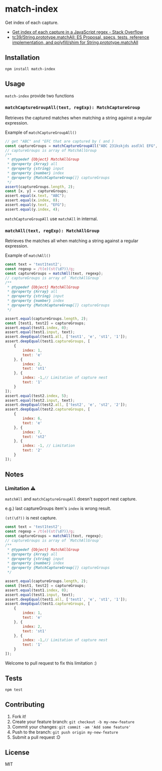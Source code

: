 # match-index

Get index of each capture.

- [Get index of each capture in a JavaScript regex - Stack Overflow](http://stackoverflow.com/questions/15934353/get-index-of-each-capture-in-a-javascript-regex)
- [tc39/String.prototype.matchAll: ES Proposal, specs, tests, reference implementation, and polyfill/shim for String.prototype.matchAll](https://github.com/tc39/String.prototype.matchAll#rationale)

## Installation

    npm install match-index

## Usage

`match-index` provide two functions

### `matchCaptureGroupAll(text, regExp): MatchCaptureGroup`

Retrieves the captured matches when matching a string against a regular expression.

Example of `matchCaptureGroupAll()`

```js
// get "ABC" and "EFC that are captured by ( and )
const captureGroups = matchCaptureGroupAll("ABC 231kskjds asdlkl EFG", /(ABC).*?(EFG)/);
// captureGroups is array of MatchAllGroup
/**
 * @typedef {Object} MatchAllGroup
 * @property {Array} all
 * @property {string} input
 * @property {number} index
 * @property {MatchCaptureGroup[]} captureGroups
 */
assert(captureGroups.length, 2);
const [x, y] = captureGroups;
assert.equal(x.text, "ABC");
assert.equal(x.index, 0);
assert.equal(y.text, "EFG");
assert.equal(y.index, 4);
```

`matchCaptureGroupAll` use `matchAll` in internal.

### `matchAll(text, regExp): MatchAllGroup`

Retrieves the matches all when matching a string against a regular expression.

Example of `matchAll()`

```js
const text = 'test1test2';
const regexp = /t(e)(st(\d?))/g;
const captureGroups = matchAll(text, regexp);
// captureGroups is array of `MatchAllGroup`
/**
 * @typedef {Object} MatchAllGroup
 * @property {Array} all
 * @property {string} input
 * @property {number} index
 * @property {MatchCaptureGroup[]} captureGroups
 */

assert.equal(captureGroups.length, 2);
const [test1, test2] = captureGroups;
assert.equal(test1.index, 0);
assert.equal(test1.input, text);
assert.deepEqual(test1.all, ['test1', 'e', 'st1', '1']);
assert.deepEqual(test1.captureGroups, [
    {
        index: 1,
        text: 'e'
    }, {
        index: 2,
        text: 'st1'
    }, {
        index: -1,// Limitation of capture nest
        text: '1'
    }
]);
assert.equal(test2.index, 5);
assert.equal(test2.input, text);
assert.deepEqual(test2.all, ['test2', 'e', 'st2', '2']);
assert.deepEqual(test2.captureGroups, [
    {
        index: 6,
        text: 'e'
    }, {
        index: 7,
        text: 'st2'
    }, {
        index: -1, // Limitation
        text: '2'
    }
]);
```

## Notes

### Limitation :warning:

`matchAll` and `matchCaptureGroupAll` doesn't support nest capture.

e.g.) last captureGroups item's `index` is wrong result.

`(st(\d?))` is nest capture.

```js
const text = 'test1test2';
const regexp = /t(e)(st(\d?))/g;
const captureGroups = matchAll(text, regexp);
// captureGroups is array of `MatchAllGroup`
/**
 * @typedef {Object} MatchAllGroup
 * @property {Array} all
 * @property {string} input
 * @property {number} index
 * @property {MatchCaptureGroup[]} captureGroups
 */

assert.equal(captureGroups.length, 2);
const [test1, test2] = captureGroups;
assert.equal(test1.index, 0);
assert.equal(test1.input, text);
assert.deepEqual(test1.all, ['test1', 'e', 'st1', '1']);
assert.deepEqual(test1.captureGroups, [
    {
        index: 1,
        text: 'e'
    }, {
        index: 2,
        text: 'st1'
    }, {
        index: -1,// Limitation of capture nest
        text: '1'
    }
]);
```

Welcome to pull request to fix this limitation :)

## Tests

    npm test

## Contributing

1. Fork it!
2. Create your feature branch: `git checkout -b my-new-feature`
3. Commit your changes: `git commit -am 'Add some feature'`
4. Push to the branch: `git push origin my-new-feature`
5. Submit a pull request :D

## License

MIT